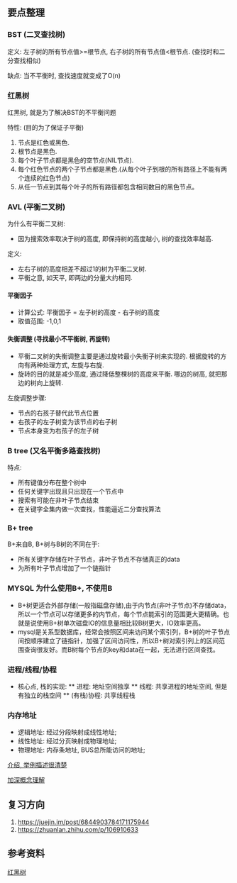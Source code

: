
## 要点整理

### BST (二叉查找树)

定义: 左子树的所有节点值>=根节点, 右子树的所有节点值<根节点. (查找时和二分查找相似)

缺点: 当不平衡时, 查找速度就变成了O(n)

### 红黑树

红黑树, 就是为了解决BST的不平衡问题

特性: (目的为了保证子平衡)
1. 节点是红色或黑色.
2. 根节点是黑色.
3. 每个叶子节点都是黑色的空节点(NIL节点).
4. 每个红色节点的两个子节点都是黑色.(从每个叶子到根的所有路径上不能有两个连续的红色节点)
5. 从任一节点到其每个叶子的所有路径都包含相同数目的黑色节点。

### AVL (平衡二叉树)

为什么有平衡二叉树:
* 因为搜索效率取决于树的高度, 即保持树的高度越小, 树的查找效率越高.

定义:
* 左右子树的高度相差不超过1的树为平衡二叉树.
* 平衡之意, 如天平, 即两边的分量大约相同.

#### 平衡因子

* 计算公式: 平衡因子 = 左子树的高度 - 右子树的高度
* 取值范围: -1,0,1

#### 失衡调整 (寻找最小不平衡树, 再旋转)

* 平衡二叉树的失衡调整主要是通过旋转最小失衡子树来实现的. 根据旋转的方向有两种处理方式, 左旋与右旋.
* 旋转的目的就是减少高度, 通过降低整棵树的高度来平衡. 哪边的树高, 就把那边的树向上旋转.

左旋调整步骤:
* 节点的右孩子替代此节点位置
* 右孩子的左子树变为该节点的右子树
* 节点本身变为右孩子的左子树

### B tree (又名平衡多路查找树)

特点: 
* 所有键值分布在整个树中
* 任何关键字出现且只出现在一个节点中
* 搜索有可能在非叶子节点结束
* 在关键字全集内做一次查找，性能逼近二分查找算法

### B+ tree

B+来自B, B+树与B树的不同在于:
* 所有关键字存储在叶子节点，非叶子节点不存储真正的data
* 为所有叶子节点增加了一个链指针

### MYSQL 为什么使用B+, 不使用B

* B+树更适合外部存储(一般指磁盘存储),由于内节点(非叶子节点)不存储data，所以一个节点可以存储更多的内节点，每个节点能索引的范围更大更精确。也就是说使用B+树单次磁盘IO的信息量相比较B树更大，IO效率更高。
* mysql是关系型数据库，经常会按照区间来访问某个索引列，B+树的叶子节点间按顺序建立了链指针，加强了区间访问性，所以B+树对索引列上的区间范围查询很友好。而B树每个节点的key和data在一起，无法进行区间查找。

### 进程/线程/协程

* 核心点, 栈的实现:
** 进程: 地址空间独享
** 线程: 共享进程的地址空间, 但是有独立的栈空间
** (有栈)协程: 共享线程栈

### 内存地址

* 逻辑地址: 经过分段映射成线性地址;
* 线性地址: 经过分页映射成物理地址;
* 物理地址: 内存条地址, BUS总所能访问的地址;

[介绍, 举例描述很清楚](https://www.zhihu.com/question/29918252)

[加深概念理解](https://blog.csdn.net/macrossdzh/article/details/5954763)

## 复习方向
1. https://juejin.im/post/6844903784171175944
2. https://zhuanlan.zhihu.com/p/106910633

## 参考资料
[红黑树](https://zhuanlan.zhihu.com/p/31805309)

